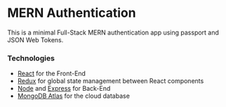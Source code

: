 # MERN Authentication

This is a minimal Full-Stack MERN authentication app using passport and JSON Web Tokens.

### Technologies
* [React](https://reactjs.org/) for the Front-End
* [Redux](https://redux.js.org/) for global state management between React components
* [Node](https://nodejs.org/en/docs/) and [Express](https://expressjs.com/) for Back-End
* [MongoDB Atlas](https://www.mongodb.com/cloud/atlas) for the cloud database
